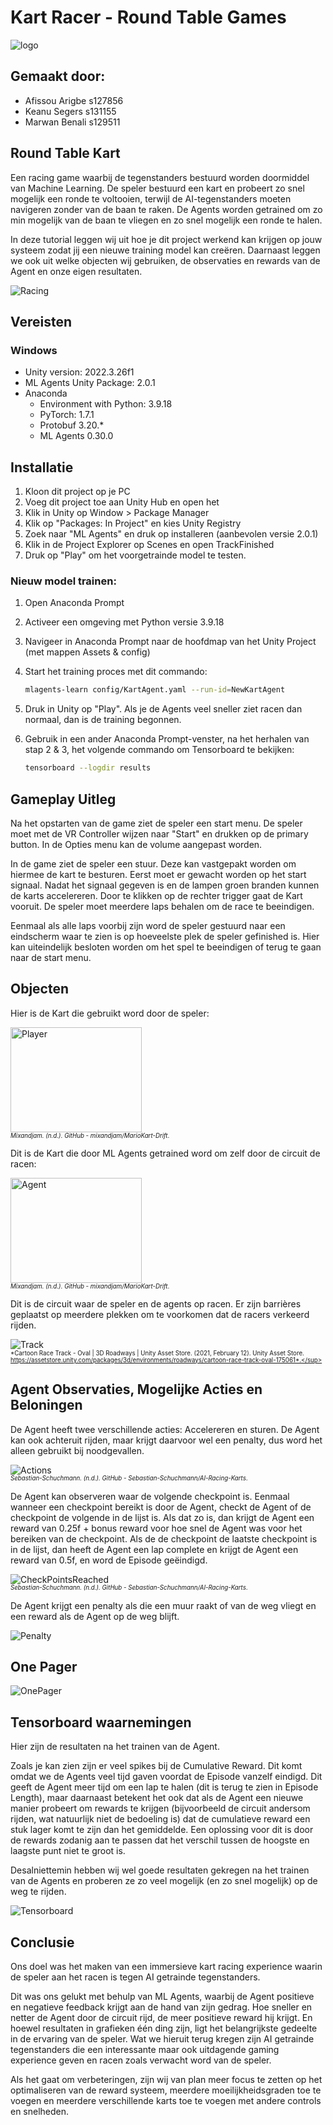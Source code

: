 # Kart Racer - Round Table Games

<img src="images/logo.png" alt="logo"/>

## Gemaakt door:

- Afissou Arigbe s127856
- Keanu Segers s131155
- Marwan Benali s129511

## Round Table Kart
Een racing game waarbij de tegenstanders bestuurd worden doormiddel van Machine Learning. De speler bestuurd een kart en probeert zo snel mogelijk een ronde te voltooien, 
terwijl de AI-tegenstanders moeten navigeren zonder van de baan te raken. 
De Agents worden getrained om zo min mogelijk van de baan te vliegen en zo snel mogelijk een ronde te halen. 

In deze tutorial leggen wij uit hoe je dit project werkend kan krijgen op jouw systeem zodat jij een nieuwe training model kan creëren. 
Daarnaast leggen we ook uit welke objecten wij gebruiken, de observaties en rewards van de Agent en onze eigen resultaten.

<img src="images/Racing.png" alt="Racing"/>

## Vereisten
### Windows
- Unity version: 2022.3.26f1
- ML Agents Unity Package: 2.0.1
- Anaconda
  - Environment with Python: 3.9.18
  - PyTorch: 1.7.1
  - Protobuf 3.20.*
  - ML Agents 0.30.0

## Installatie
1. Kloon dit project op je PC
2. Voeg dit project toe aan Unity Hub en open het
3. Klik in Unity op Window > Package Manager
4. Klik op "Packages: In Project" en kies Unity Registry
5. Zoek naar "ML Agents" en druk op installeren (aanbevolen versie 2.0.1)
6. Klik in de Project Explorer op Scenes en open TrackFinished
7. Druk op "Play" om het voorgetrainde model te testen.
### Nieuw model trainen:
1. Open Anaconda Prompt
2. Activeer een omgeving met Python versie 3.9.18
3. Navigeer in Anaconda Prompt naar de hoofdmap van het Unity Project (met mappen Assets & config)
4. Start het training proces met dit commando:
    
    ```bash
    mlagents-learn config/KartAgent.yaml --run-id=NewKartAgent
    ```
5. Druk in Unity op "Play". Als je de Agents veel sneller ziet racen dan normaal, dan is de training begonnen.
6. Gebruik in een ander Anaconda Prompt-venster, na het herhalen van stap 2 & 3, het volgende commando om Tensorboard te bekijken:
 
    ```bash
    tensorboard --logdir results
    ```
## Gameplay Uitleg

Na het opstarten van de game ziet de speler een start menu. De speler moet met de VR Controller wijzen naar "Start" en drukken op de primary button.
In de Opties menu kan de volume aangepast worden.

In de game ziet de speler een stuur. Deze kan vastgepakt worden om hiermee de kart te besturen. Eerst moet er gewacht worden op het start signaal. Nadat het signaal gegeven is en de lampen groen branden kunnen de karts accelereren. 
Door te klikken op de rechter trigger gaat de Kart vooruit. De speler moet meerdere laps behalen om de race te beeindigen.

Eenmaal als alle laps voorbij zijn word de speler gestuurd naar een eindscherm waar te zien is op hoeveelste plek de speler gefinished is. Hier kan uiteindelijk besloten worden om het spel te beeindigen of terug te gaan naar de start menu.


## Objecten

Hier is de Kart die gebruikt word door de speler:

<img src="images/Player.png" width="210" height="168" alt="Player"/><br><sub><sup>*Mixandjam. (n.d.). GitHub - mixandjam/MarioKart-Drift*.</sup></sub>

Dit is de Kart die door ML Agents getrained word om zelf door de circuit de racen:

<img src="images/Agent.png" width="210" height="168" alt="Agent"/><br><sub><sup>*Mixandjam. (n.d.). GitHub - mixandjam/MarioKart-Drift*.</sup></sub>

Dit is de circuit waar de speler en de agents op racen. Er zijn barrières geplaatst op meerdere plekken om te voorkomen dat de racers
verkeerd rijden.

<img src="images/Track1.png" alt="Track"/><br><sub><sup>*Cartoon Race Track - Oval | 3D Roadways | Unity Asset Store. (2021, February 12). Unity Asset Store. https://assetstore.unity.com/packages/3d/environments/roadways/cartoon-race-track-oval-175061*.</sup></sub>

## Agent Observaties, Mogelijke Acties en Beloningen

De Agent heeft twee verschillende acties: Accelereren en sturen. De Agent kan ook achteruit rijden, maar krijgt daarvoor wel een penalty, dus word het alleen gebruikt bij noodgevallen.

<img src="images/Actions.png" alt="Actions"/><br><sub><sup>*Sebastian-Schuchmann. (n.d.). GitHub - Sebastian-Schuchmann/AI-Racing-Karts*.</sup></sub>

De Agent kan observeren waar de volgende checkpoint is. Eenmaal wanneer een checkpoint bereikt is door de Agent, checkt de Agent of de checkpoint de volgende in de lijst is. 
Als dat zo is, dan krijgt de Agent een reward van 0.25f + bonus reward voor hoe snel de Agent was voor het bereiken van de checkpoint.
Als de de checkpoint de laatste checkpoint is in de lijst, dan heeft de Agent een lap complete en krijgt de Agent een reward van 0.5f, en word de Episode geëindigd. 

<img src="images/CheckPointsReached.png" alt="CheckPointsReached"/><br><sub><sup>*Sebastian-Schuchmann. (n.d.). GitHub - Sebastian-Schuchmann/AI-Racing-Karts*.</sup></sub>

De Agent krijgt een penalty als die een muur raakt of van de weg vliegt en een reward als de Agent op de weg blijft.

<img src="images/Penalty.png" alt="Penalty"/>

## One Pager

<img src="images/OnePager.png" alt="OnePager"/>


## Tensorboard waarnemingen

Hier zijn de resultaten na het trainen van de Agent.

Zoals je kan zien zijn er veel spikes bij de Cumulative Reward. Dit komt omdat we de Agents veel tijd gaven voordat de Episode vanzelf eindigd. Dit geeft de Agent meer tijd om
een lap te halen (dit is terug te zien in Episode Length), maar daarnaast betekent het ook dat als de Agent een nieuwe manier probeert om rewards te krijgen (bijvoorbeeld de circuit andersom rijden, wat natuurlijk niet de bedoeling is) 
dat de cumulatieve reward een stuk lager komt te zijn dan het gemiddelde. Een oplossing voor dit is door de rewards zodanig aan te passen dat het verschil tussen de hoogste en laagste punt niet 
te groot is. 

Desalniettemin hebben wij wel goede resultaten gekregen na het trainen van de Agents en proberen ze zo veel mogelijk (en zo snel mogelijk) op de weg te rijden.

<img src="images/Tensorboard.png" alt="Tensorboard"/>



## Conclusie 
Ons doel was het maken van een immersieve kart racing experience waarin de speler aan het racen is tegen AI getrainde tegenstanders.

Dit was ons gelukt met behulp van ML Agents, waarbij de Agent positieve en negatieve feedback krijgt aan de hand van zijn gedrag. 
Hoe sneller en netter de Agent door de circuit rijd, de meer positieve reward hij krijgt. 
En hoewel resultaten in grafieken één ding zijn, ligt het belangrijkste gedeelte in de ervaring van de speler. Wat we hieruit terug kregen zijn AI getrainde tegenstanders die
een interessante maar ook uitdagende gaming experience geven en racen zoals verwacht word van de speler.

Als het gaat om verbeteringen, zijn wij van plan meer focus te zetten op het optimaliseren van de reward systeem, meerdere moeilijkheidsgraden toe te voegen en meerdere verschillende karts toe te voegen met andere controls en snelheden.
